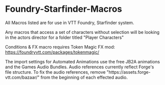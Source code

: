 # Foundry-Starfinder-Macros

All Macros listed are for use in VTT Foundry, Starfinder system.

Any macros that access a set of characters without selection will be looking in the actors director for a folder titled "Player Characters"

Conditions & FX macro requires Token Magic FX mod: https://foundryvtt.com/packages/tokenmagic/

The import settings for Automated Animations use the free JB2A animations and the Games Audio Bundles. Audio references currently reflect Forge's file structure. To fix the audio references, remove "htt<span>ps://ass<span>ets.forge-vtt.com/bazaar/" from the beginning of each effected audio.
